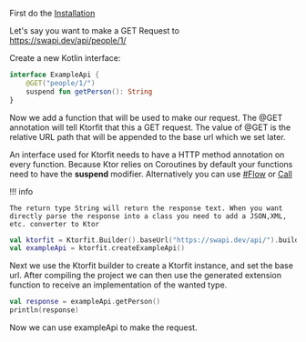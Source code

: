First do the [Installation](./installation.md)

Let's say you want to make a GET Request to https://swapi.dev/api/people/1/

Create a new Kotlin interface:

```kotlin
interface ExampleApi {
    @GET("people/1/")
    suspend fun getPerson(): String
}
```

Now we add a function that will be used to make our request. The @GET annotation will tell Ktorfit that this a GET request. The value of @GET is the relative URL path that will be appended to the base url which we set later.

An interface used for Ktorfit needs to have a HTTP method annotation on every function.
Because Ktor relies on Coroutines by default your functions need to have the **suspend** modifier. Alternatively you can use [#Flow](../converters/responseconverter#flow) or [Call](../converters/responseconverter#call)

!!! info

    The return type String will return the response text. When you want directly parse the response into a class you need to add a JSON,XML, etc. converter to Ktor

```kotlin
val ktorfit = Ktorfit.Builder().baseUrl("https://swapi.dev/api/").build()
val exampleApi = ktorfit.createExampleApi()
```

Next we use the Ktorfit builder to create a Ktorfit instance, and set the base url.
After compiling the project we can then use the generated extension function to receive an implementation of the wanted type.

```kotlin
val response = exampleApi.getPerson()
println(response)
```

Now we can use exampleApi to make the request.